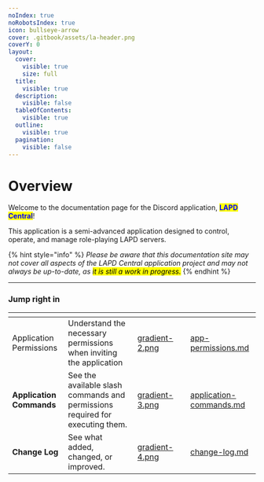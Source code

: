 ```yaml
---
noIndex: true
noRobotsIndex: true
icon: bullseye-arrow
cover: .gitbook/assets/la-header.png
coverY: 0
layout:
  cover:
    visible: true
    size: full
  title:
    visible: true
  description:
    visible: false
  tableOfContents:
    visible: true
  outline:
    visible: true
  pagination:
    visible: false
---
```


# Overview

Welcome to the documentation page for the Discord application, <mark style="color:blue;">**LAPD Central**</mark>!

This application is a semi-advanced application designed to control, operate, and manage role-playing LAPD servers.

{% hint style="info" %}
_Please be aware that this documentation site may not cover all aspects of the LAPD Central application project and may not always be up-to-date, as <mark style="background-color:yellow;">it is still a work in progress.</mark>_
{% endhint %}

***

### Jump right in

<table data-view="cards"><thead><tr><th></th><th></th><th data-hidden data-card-cover data-type="files"></th><th data-hidden></th><th data-hidden data-card-target data-type="content-ref"></th></tr></thead><tbody><tr><td>Application Permissions</td><td>Understand the necessary permissions when inviting the application</td><td><a href=".gitbook/assets/gradient-2.png">gradient-2.png</a></td><td></td><td><a href="getting-started/app-permissions.md">app-permissions.md</a></td></tr><tr><td><strong>Application Commands</strong></td><td>See the available slash commands and permissions required for executing them.</td><td><a href=".gitbook/assets/gradient-3.png">gradient-3.png</a></td><td></td><td><a href="getting-started/quickstart/application-commands.md">application-commands.md</a></td></tr><tr><td><strong>Change Log</strong></td><td>See what added, changed, or improved.</td><td><a href=".gitbook/assets/gradient-4.png">gradient-4.png</a></td><td></td><td><a href="getting-started/change-log.md">change-log.md</a></td></tr></tbody></table>
